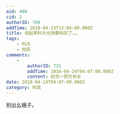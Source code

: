 ```yaml
---
aid: 408
cid: 2
authorID: 709
addTime: 2018-04-23T13:04:00.000Z
title: 说起来科大也快要校庆了……
tags:
    - 科大
    - 校庆
comments:
    -
        authorID: 731
        addTime: 2018-04-24T04:07:00.000Z
        content: 纪念一把方校长
date: 2018-04-24T04:07:00.000Z
category: 时政
---
```


别出幺蛾子。
